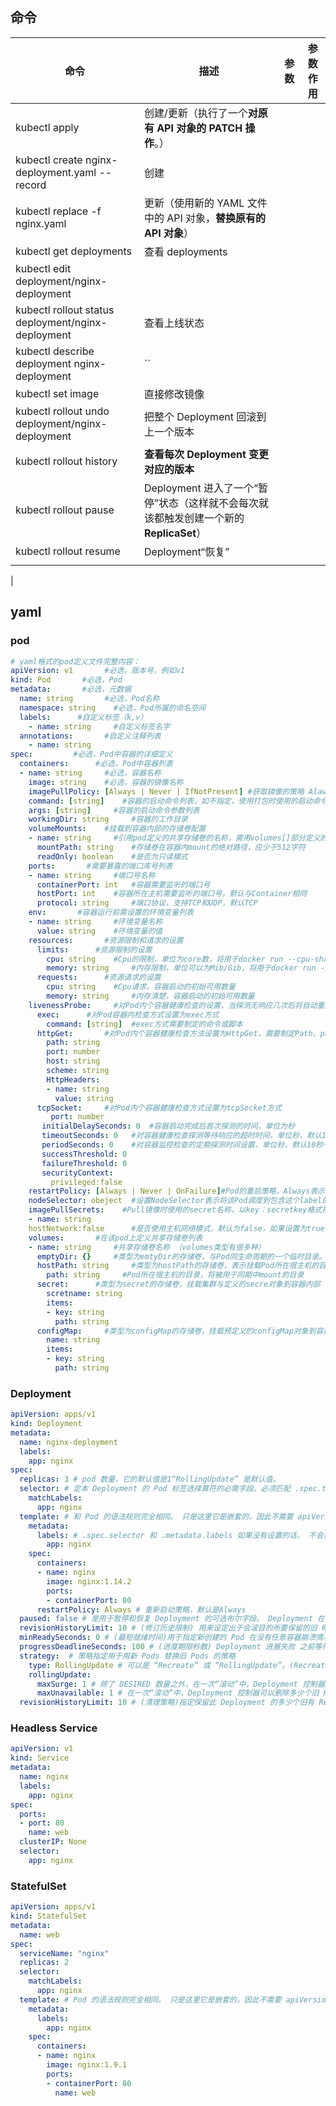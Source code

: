 ## 命令

| 命令                                               | 描述                                                         | 参数 | 参数作用 |
| -------------------------------------------------- | ------------------------------------------------------------ | ---- | -------- |
| kubectl apply                                      | 创建/更新（执行了一个**对原有 API 对象的 PATCH 操作**。）    |      |          |
| kubectl create  nginx-deployment.yaml --record     | 创建                                                         |      |          |
| kubectl replace -f nginx.yaml                      | 更新（使用新的 YAML 文件中的 API 对象，**替换原有的 API 对象**） |      |          |
| kubectl get deployments                            | 查看 deployments                                             |      |          |
| kubectl edit deployment/nginx-deployment           |                                                              |      |          |
| kubectl rollout status deployment/nginx-deployment | 查看上线状态                                                 |      |          |
| kubectl describe deployment nginx-deployment       | ``                                                           |      |          |
| kubectl set image                                  | 直接修改镜像                                                 |      |          |
| kubectl rollout undo deployment/nginx-deployment   | 把整个 Deployment 回滚到上一个版本                           |      |          |
| kubectl rollout history                            | **查看每次 Deployment 变更对应的版本**                       |      |          |
| kubectl rollout pause                              | Deployment 进入了一个“暂停”状态（这样就不会每次就该都触发创建一个新的**ReplicaSet**） |      |          |
| kubectl rollout resume                             | Deployment“恢复”                                             |      |          |
|                                                    |                                                              |      |          |



|

## yaml

### pod

```yaml
# yaml格式的pod定义文件完整内容：
apiVersion: v1       #必选，版本号，例如v1
kind: Pod       #必选，Pod
metadata:       #必选，元数据
  name: string       #必选，Pod名称
  namespace: string    #必选，Pod所属的命名空间
  labels:      #自定义标签（k,v）
    - name: string     #自定义标签名字
  annotations:       #自定义注释列表
    - name: string
spec:         #必选，Pod中容器的详细定义
  containers:      #必选，Pod中容器列表
  - name: string     #必选，容器名称
    image: string    #必选，容器的镜像名称
    imagePullPolicy: [Always | Never | IfNotPresent] #获取镜像的策略 Alawys表示下载镜像 IfnotPresent表示优先使用本地镜像，否则下载镜像，Nerver表示仅使用本地镜像
    command: [string]    #容器的启动命令列表，如不指定，使用打包时使用的启动命令
    args: [string]     #容器的启动命令参数列表
    workingDir: string     #容器的工作目录
    volumeMounts:    #挂载到容器内部的存储卷配置
    - name: string     #引用pod定义的共享存储卷的名称，需用volumes[]部分定义的的卷名
      mountPath: string    #存储卷在容器内mount的绝对路径，应少于512字符
      readOnly: boolean    #是否为只读模式
    ports:       #需要暴露的端口库号列表
    - name: string     #端口号名称
      containerPort: int   #容器需要监听的端口号
      hostPort: int    #容器所在主机需要监听的端口号，默认与Container相同
      protocol: string     #端口协议，支持TCP和UDP，默认TCP
    env:       #容器运行前需设置的环境变量列表
    - name: string     #环境变量名称
      value: string    #环境变量的值
    resources:       #资源限制和请求的设置
      limits:      #资源限制的设置
        cpu: string    #Cpu的限制，单位为core数，将用于docker run --cpu-shares参数
        memory: string     #内存限制，单位可以为Mib/Gib，将用于docker run --memory参数
      requests:      #资源请求的设置
        cpu: string    #Cpu请求，容器启动的初始可用数量
        memory: string     #内存清楚，容器启动的初始可用数量
    livenessProbe:     #对Pod内个容器健康检查的设置，当探测无响应几次后将自动重启该容器，检查方法有exec、httpGet和tcpSocket，对一个容器只需设置其中一种方法即可
      exec:      #对Pod容器内检查方式设置为exec方式
        command: [string]  #exec方式需要制定的命令或脚本
      httpGet:       #对Pod内个容器健康检查方法设置为HttpGet，需要制定Path、port
        path: string
        port: number
        host: string
        scheme: string
        HttpHeaders:
        - name: string
          value: string
      tcpSocket:     #对Pod内个容器健康检查方式设置为tcpSocket方式
         port: number
       initialDelaySeconds: 0  #容器启动完成后首次探测的时间，单位为秒
       timeoutSeconds: 0   #对容器健康检查探测等待响应的超时时间，单位秒，默认1秒
       periodSeconds: 0    #对容器监控检查的定期探测时间设置，单位秒，默认10秒一次
       successThreshold: 0
       failureThreshold: 0
       securityContext:
         privileged:false
    restartPolicy: [Always | Never | OnFailure]#Pod的重启策略，Always表示一旦不管以何种方式终止运行，kubelet都将重启，OnFailure表示只有Pod以非0退出码退出才重启，Nerver表示不再重启该Pod
    nodeSelector: obeject  #设置NodeSelector表示将该Pod调度到包含这个label的node上，以key：value的格式指定
    imagePullSecrets:    #Pull镜像时使用的secret名称，以key：secretkey格式指定
    - name: string
    hostNetwork:false      #是否使用主机网络模式，默认为false，如果设置为true，表示使用宿主机网络
    volumes:       #在该pod上定义共享存储卷列表
    - name: string     #共享存储卷名称 （volumes类型有很多种）
      emptyDir: {}     #类型为emtyDir的存储卷，与Pod同生命周期的一个临时目录。为空值
      hostPath: string     #类型为hostPath的存储卷，表示挂载Pod所在宿主机的目录
        path: string     #Pod所在宿主机的目录，将被用于同期中mount的目录
      secret:      #类型为secret的存储卷，挂载集群与定义的secre对象到容器内部
        scretname: string  
        items:     
        - key: string
          path: string
      configMap:     #类型为configMap的存储卷，挂载预定义的configMap对象到容器内部
        name: string
        items:
        - key: string
          path: string

```

### Deployment 

```yaml
apiVersion: apps/v1
kind: Deployment
metadata:
  name: nginx-deployment
  labels:
    app: nginx
spec:
  replicas: 3 # pod 数量，它的默认值是1“RollingUpdate” 是默认值。
  selector: # 定本 Deployment 的 Pod 标签选择算符的必需字段。必须匹配 .spec.template.metadata.labels，否则请求会被 API 拒绝。
    matchLabels:
      app: nginx
  template: # 和 Pod 的语法规则完全相同。 只是这里它是嵌套的，因此不需要 apiVersion 或 kind。
    metadata:
      labels: # .spec.selector 和 .metadata.labels 如果没有设置的话， 不会被默认设置为 .spec.template.metadata.labels，所以需要明确进行设置。
        app: nginx
    spec:
      containers:
      - name: nginx
        image: nginx:1.14.2
        ports:
        - containerPort: 80
      restartPolicy: Always # 重新启动策略，默认是Always
  paused: false # 是用于暂停和恢复 Deployment 的可选布尔字段。 Deployment 在创建时是默认不会处于暂停状态。
  revisionHistoryLimit: 10 # (修订历史限制) 用来设定出于会滚目的所要保留的旧 ReplicaSet 数量。默认10
  minReadySeconds: 0 # (最短就绪时间)用于指定新创建的 Pod 在没有任意容器崩溃情况下的最小就绪时间， 只有超出这个时间 Pod 才被视为可用。
  progressDeadlineSeconds: 100 # (进度期限秒数) Deployment 进展失败 之前等待 Deployment 取得进展的秒数
  strategy:  # 策略指定用于用新 Pods 替换旧 Pods 的策略
    type: RollingUpdate # 可以是 “Recreate” 或 “RollingUpdate”。(Recreate，在创建新 Pods 之前，所有现有的 Pods 会被杀死。)(RollingUpdate时，采取 滚动更新的方式更新 Pods。你可以指定 maxUnavailable 和 maxSurge 来控制滚动更新 过程。)
    rollingUpdate:
      maxSurge: 1 # 除了 DESIRED 数量之外，在一次“滚动”中，Deployment 控制器还可以创建多少个新 Pod；(可以设置为百分比)
      maxUnavailable: 1 # 在一次“滚动”中，Deployment 控制器可以删除多少个旧 Pod
  revisionHistoryLimit: 10 # (清理策略)指定保留此 Deployment 的多少个旧有 ReplicaSet。其余的 ReplicaSet 将在后台被垃圾回收。 默认情况下，此值为 10。

```

### Headless Service

```yaml
apiVersion: v1
kind: Service
metadata:
  name: nginx
  labels:
    app: nginx
spec:
  ports:
  - port: 80
    name: web
  clusterIP: None
  selector:
    app: nginx
```

### StatefulSet 

```yaml
apiVersion: apps/v1
kind: StatefulSet
metadata:
  name: web
spec:
  serviceName: "nginx"
  replicas: 2
  selector:
    matchLabels:
      app: nginx
  template: # Pod 的语法规则完全相同。 只是这里它是嵌套的，因此不需要 apiVersion 或 kind。
    metadata:
      labels:
        app: nginx
    spec:
      containers:
      - name: nginx
        image: nginx:1.9.1
        ports:
        - containerPort: 80
          name: web

```

